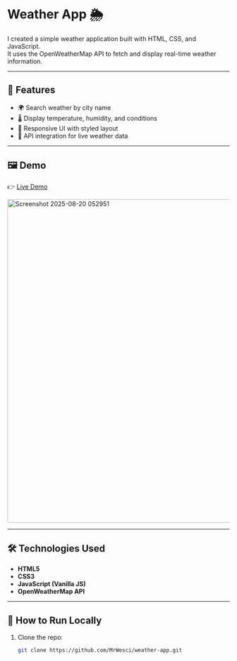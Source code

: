 # Weather App 🌦️

I created a simple weather application built with HTML, CSS, and JavaScript.  
It uses the OpenWeatherMap API to fetch and display real-time weather information.

---

## 🚀 Features
- 🌍 Search weather by city name  
- 🌡️ Display temperature, humidity, and conditions  
- 📱 Responsive UI with styled layout  
- 🔗 API integration for live weather data  

---

## 🖼️ Demo
👉 [Live Demo](https://MrWesci.github.io/weather-app/)

  <img width="613" height="733" alt="Screenshot 2025-08-20 052951" src="https://github.com/user-attachments/assets/44e5a9d7-ea19-4b3e-b562-c75d26d17c1d" />


---

## 🛠️ Technologies Used
- **HTML5**  
- **CSS3**  
- **JavaScript (Vanilla JS)**  
- **OpenWeatherMap API**  

---

## 📂 How to Run Locally
1. Clone the repo:  
   ```bash
   git clone https://github.com/MrWesci/weather-app.git
